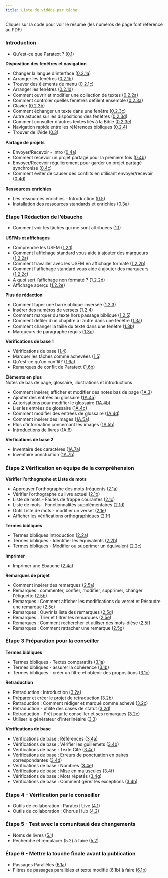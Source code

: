 ```yaml
---
title: Liste de vidéos par tâche
---
```

 Cliquer sur la code pour voir le résumé
(les numéros de page font référence au PDF)

### Introduction
  
-  Qu'est-ce que Paratext ? ([0.1](0.1))
    
**Disposition des fenêtres et navigation**  
-  Changer la langue d'interface ([0.2.1a](navigation/0.2.1a))
-  Arranger les fenêtres ([0.2.1b](navigation/0.2.1b))
-  Trouver des éléments de menu ([0.2.1c](navigation/0.2.1c))
-  Arranger les fenêtres ([0.2.1d](navigation/0.2.1d))
-   Comment ouvrir et modifier une collection de textes ([0.2.2a](navigation/0.2.2a))
-  Comment contrôler quelles fenêtres défilent ensemble ([0.2.3a](navigation/0.2.3a))
-  Clavier ([0.2.3b](navigation/0.2.3b))
-  Comment échanger un texte dans une fenêtre ([0.2.3c](navigation/0.2.3c))
-  Autre astuces sur les dispositions des fenêtres ([0.2.3d](navigation/0.2.3d))
-  Comment consulter d'autres textes liés à la Bible ([0.2.3e](navigation/0.2.3e))
-  Navigation rapide entre les références bibliques ([0.2.4](navigation/0.2.4))
-  Trouver de l’Aide ([0.3](navigation/0.3))

**Partage de projets**     
-  Envoyer/Recevoir - Intro ([0.4a](Project-sharing/0.4a))
-  Comment recevoir un projet partagé pour la première fois ([0.4b](Project-sharing/0.4b))
-  Envoyer/Recevoir régulièrement pour garder un projet partagé synchronisé ([0.4c](Project-sharing/0.4c))
-  Comment éviter de causer des conflits en utilisant envoyer/recevoir ([0.4d](Project-sharing/0.4d))

**Ressources enrichies**   
-  Les ressources enrichies - Introduction ([0.5](Enhanced-resources/0.5)) 
-  Installation des ressources standards et enrichies ([0.3a](Enhanced-resources/0.3a))
  
### Étape 1 Rédaction de l’ébauche 
  
-  Comment voir les tâches qui me sont attribuées ([1.1](Drafting-editing/1.1))

**USFMs et affichages**    
-  Comprendre les USFM ([1.2.1](Drafting-editing/1.2.1))
-  Comment l’affichage standard vous aide à ajouter des marqueurs ([1.2.2a](Drafting-editing/1.2.2a))
-  Comment travailler avec les USFM en affichage formaté ([1.2.2b](Drafting-editing/1.2.2b))
-  Comment l'affichage standard vous aide à ajouter des marqueurs ([1.2.2c](Drafting-editing/1.2.2c))
-  A quoi sert l’affichage non formaté ? ([1.2.2d](Drafting-editing/1.2.2d))
-  Affichage aperçu ([1.2.2e](Drafting-editing/1.2.2e))
   
**Plus de rédaction**  
-  Comment taper une barre oblique inversée ([1.2.3](Drafting-editing/1.2.3))
-  Insérer des numéros de versets ([1.2.4](Drafting-editing/1.2.4))
-  Comment marquer du texte hors passage biblique ([1.2.5](Drafting-editing/1.2.5))
-  Comment défiler d’un chapitre à l’autre dans une fenêtre ([1.3a](Drafting-editing/1.3a))
-  Comment changer la taille du texte dans une fenêtre ([1.3b](Drafting-editing/1.3b))
-  Marqueurs de paragraphe requis ([1.3c](Drafting-editing/1.3c))
   
**Vérifications de base 1**    
-  Vérifications de base ([1.4](Checking-tools/1.4))
-  Marquer les tâches comme achevées ([1.5](Checking-tools/1.5))
-  Qu'est-ce qu'un conflit? ([1.6a](Project-sharing/1.6a))
-  Remarques de conflit de Paratext ([1.6b](Project-sharing/1.6b))
  
**Éléments en plus**      
  Notes de bas de page, glossaire, illustrations et introductions   
-  Comment insérer, afficher et modifier des notes bas de page ([1A.3](Drafting-editing/1A.3))
-  Ajouter des entrées au glossaire ([1A.4a](Glossary/1A.4a))
-  Autorisations pour modifier le glossaire ([1A.4b](Glossary/1A.4b))
-  Lier les entrées de glossaire ([1A.4c](Glossary/1A.4c))
-  Comment modifier des entrées de glossaire ([1A.4d](Glossary/1A.4d))
-  Comment insérer des images ([1A.5a](Illustrations/1A.5a))
-  Plus d'information concernant les images ([1A.5b](Illustrations/1A.5b))
-  Introductions de livres ([1A.6](Drafting-editing/1A.6))
   
**Vérfications de base 2**   
-  Inventaire des caractères ([1A.7a](Checking-tools/1A.7a))
-  Inventaire ponctuation ([1A.7b](Checking-tools/1A.7b)) 
  
### Étape 2 Vérification en équipe de la compréhension   
      
**Vérifier l’orthographe et Liste de mots**    
-  Approuver l'orthographe des mots fréquents ([2.1a](Spell-check-wordlist/2.1a))
-  Vérifier l’orthographe du livre actuel ([2.1b](Spell-check-wordlist/2.1b))
-  Liste de mots - Fautes de frappe courantes ([2.1c](Spell-check-wordlist/2.1c))
-  Liste de mots - Fonctionnalités supplémentaires ([2.1d](Spell-check-wordlist/2.1d))
-  Outil Liste de mots - modifier un verset ([2.1e](Spell-check-wordlist/2.1e))
-  Afficher les vérifications orthographiques ([2.1f](Spell-check-wordlist/2.1f))
   
**Termes bibliques**    
-  Termes bibliques Introduction ([2.2a](Biblical-terms/2.2a))
-  Termes bibliques - Identifier les équivalents ([2.2b](Biblical-terms/2.2b))
-  Termes bibliques - Modifier ou supprimer un équivalent ([2.2c](Biblical-terms/2.2c))

**Imprimer**
-  Imprimer une Ébauche ([2.4a](Checking-tools/2.4a))

**Remarques de projet**   
-  Comment insérer des remarques ([2.5a](Project-notes/2.5a))
-  Remarques : commenter, confier, modifier, supprimer, changer l'étiquette ([2.5b](Project-notes/2.5b))
-  Remarques : Comment afficher les modifications du verset et Résoudre une remarque ([2.5c](Project-notes/2.5c))
-  Remarques : Ouvrir la liste des remarques ([2.5d](Project-notes/2.5d))
-  Remarques : Trier et filtrer les remarques ([2.5e](Project-notes/2.5e))
-  Remarques : Comment rechercher et utiliser des mots-dièse ([2.5f](Project-notes/2.5f))
-  Remarques : Comment rattacher une remarque ([2.5g](Project-notes/2.5g))
  
### Étape 3 Préparation pour la conseiller
**Termes bibliques**
-  Termes bibliques - Textes comparatifs ([3.1a](Biblical-terms/3.1a))
-  Termes bibliques - assurer la cohérence ([3.1b](Biblical-terms/3.1b))
-  Termes bibliques - créer un filtre et obtenir des propositions ([3.1c](Biblical-terms/3.1c))

**Retraduction**  
-  Retraduction : Introduction ([3.2a](Back-translation/3.2a))
-  Préparer et créer le projet de retraduction ([3.2b](Back-translation/3.2b))
-  Retraduction : Comment rédiger et marqué comme achevé ([3.2c](Back-translation/3.2c))
-  Retraduction - utilité des cases de statut ([3.2d](Back-translation/3.2d))
-  Retraduction - Prêt pour le conseiller et ses remarques ([3.2e](Back-translation/3.2e))
-  Utiliser le générateur d'interlinéaire ([3.3](Custom-interlinears/3.3))

**Vérifications de base**   
-  Vérifications de base : Références ([3.4a](Checking-tools/3.4a))
-  Vérifications de base : Vérifier les guillemets ([3.4b](Checking-tools/3.4b))
-  Vérifications de base : Texte Cité ([3.4c](Checking-tools/3.4c))
-  Vérifications de base : Erreurs de ponctuation en paires correspondantes ([3.4d](Checking-tools/3.4d))
-  Vérifications de base : Nombres ([3.4e](Checking-tools/3.4e))
-  Vérifications de base : Mise en majuscules ([3.4f](Checking-tools/3.4f))
-  Vérifications de base : Mots répétés ([3.4g](Checking-tools/3.4g))
-  Vérifications de base : Comment gérer les exceptions ([3.4h](Checking-tools/3.4h))
  
### Étape 4 - **Vérification par le conseiller**  
-  Outils de collaboration : Paratext Live ([4.1](Project-sharing/4.1))
-  Outils de collaboration : Chorus Hub ([4.2](Project-sharing/4.2))
### Étape 5 - **Test avec la comunitaué des changements**  
-  Noms de livres ([5.1](Drafting-editing/5.1))
-  Recherche et remplacer (5.2) à faire ([5.2](Drafting-editing/5.2))
  
### Étape 6 - **Mettre la touche finale avant la publication**  
-  Passages Parallèles ([6.1a](Parallel-passages/6.1a))
-  Filtres de passages parallèles et texte modifié (6.1b) à faire ([6.1b](Parallel-passages/6.1b))

